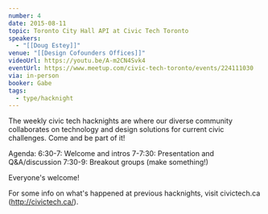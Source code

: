 ```yaml
---
number: 4
date: 2015-08-11
topic: Toronto City Hall API at Civic Tech Toronto
speakers:
  - "[[Doug Estey]]"
venue: "[[Design Cofounders Offices]]"
videoUrl: https://youtu.be/A-m2CN4Svk4
eventUrl: https://www.meetup.com/civic-tech-toronto/events/224111030
via: in-person
booker: Gabe
tags:
  - type/hacknight
---
```


The weekly civic tech hacknights are where our diverse community collaborates on technology and design solutions for current civic challenges. Come and be part of it!

Agenda:
6:30-7: Welcome and intros
7-7:30: Presentation and Q&A/discussion
7:30-9: Breakout groups (make something!)

Everyone's welcome!

For some info on what's happened at previous hacknights, visit civictech.ca (http://civictech.ca/).